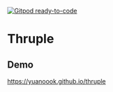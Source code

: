 [![Gitpod ready-to-code](https://img.shields.io/badge/Gitpod-ready--to--code-blue?logo=gitpod)](https://gitpod.io/#https://github.com/yuanoook/thruple)

# Thruple

## Demo
https://yuanoook.github.io/thruple
